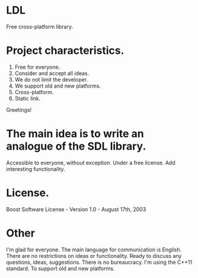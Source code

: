 # LDL
Free cross-platform library.

# Project characteristics.

1. Free for everyone.
2. Consider and accept all ideas.
3. We do not limit the developer.
4. We support old and new platforms.
5. Cross-platform.
6. Static link.

Greetings!

# The main idea is to write an analogue of the SDL library. 
Accessible to everyone, without exception. 
Under a free license. Add interesting functionality.

# License.
Boost Software License - Version 1.0 - August 17th, 2003

# Other
I'm glad for everyone. The main language for communication is English. There are no restrictions on ideas or functionality. 
Ready to discuss any questions, ideas, suggestions. There is no bureaucracy.
I'm using the C++11 standard. To support old and new platforms.
